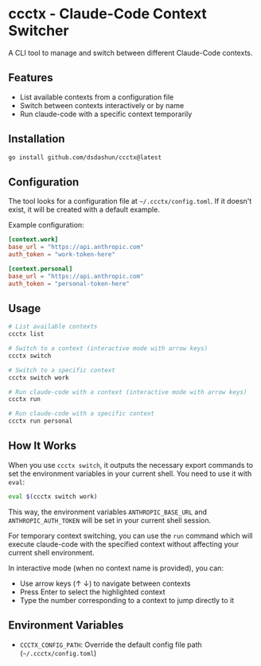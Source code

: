 # ccctx - Claude-Code Context Switcher

A CLI tool to manage and switch between different Claude-Code contexts.

## Features

- List available contexts from a configuration file
- Switch between contexts interactively or by name
- Run claude-code with a specific context temporarily

## Installation

```bash
go install github.com/dsdashun/ccctx@latest
```

## Configuration

The tool looks for a configuration file at `~/.ccctx/config.toml`. If it doesn't exist, it will be created with a default example.

Example configuration:

```toml
[context.work]
base_url = "https://api.anthropic.com"
auth_token = "work-token-here"

[context.personal]
base_url = "https://api.anthropic.com"
auth_token = "personal-token-here"
```

## Usage

```bash
# List available contexts
ccctx list

# Switch to a context (interactive mode with arrow keys)
ccctx switch

# Switch to a specific context
ccctx switch work

# Run claude-code with a context (interactive mode with arrow keys)
ccctx run

# Run claude-code with a specific context
ccctx run personal
```

## How It Works

When you use `ccctx switch`, it outputs the necessary export commands to set the environment variables in your current shell. You need to use it with `eval`:

```bash
eval $(ccctx switch work)
```

This way, the environment variables `ANTHROPIC_BASE_URL` and `ANTHROPIC_AUTH_TOKEN` will be set in your current shell session.

For temporary context switching, you can use the `run` command which will execute claude-code with the specified context without affecting your current shell environment.

In interactive mode (when no context name is provided), you can:
- Use arrow keys (↑ ↓) to navigate between contexts
- Press Enter to select the highlighted context
- Type the number corresponding to a context to jump directly to it

## Environment Variables

- `CCCTX_CONFIG_PATH`: Override the default config file path (`~/.ccctx/config.toml`)